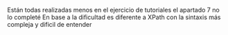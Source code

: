 Están todas realizadas menos en el ejercicio de tutoriales el apartado 7 no lo completé
En base a la dificultad es diferente a XPath con la sintaxis más compleja y dificil de entender
